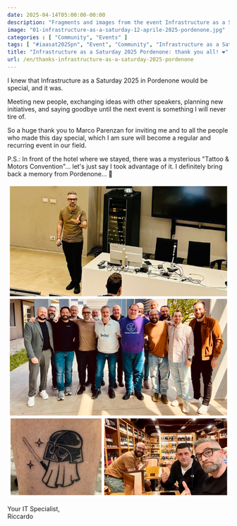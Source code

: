 ```yaml
---
date: 2025-04-14T05:00:00-00:00
description: "Fragments and images from the event Infrastructure as a Saturday Pordenone 2025"
image: "01-infrastructure-as-a-saturday-12-aprile-2025-pordenone.jpg"
categories : [ "Community", "Events" ]
tags: [ "#iaasat2025pn", "Event", "Community", "Infrastructure as a Saturday 2025"]
title: "Infrastructure as a Saturday 2025 Pordenone: thank you all! ❤️"
url: /en/thanks-infrastructure-as-a-saturday-2025-pordenone
---
```

I knew that Infrastructure as a Saturday 2025 in Pordenone would be special, and it was.

Meeting new people, exchanging ideas with other speakers, planning new initiatives, and saying goodbye until the next event is something I will never tire of.

So a huge thank you to Marco Parenzan for inviting me and to all the people who made this day special, which I am sure will become a regular and recurring event in our field.

P.S.: In front of the hotel where we stayed, there was a mysterious "Tattoo & Motors Convention"... let's just say I took advantage of it. I definitely bring back a memory from Pordenone... 🤣

![Collage di foto Infrastructure as a Saturday 2025 Pordenone](IMG_1013.JPG)

Your IT Specialist,  
Riccardo